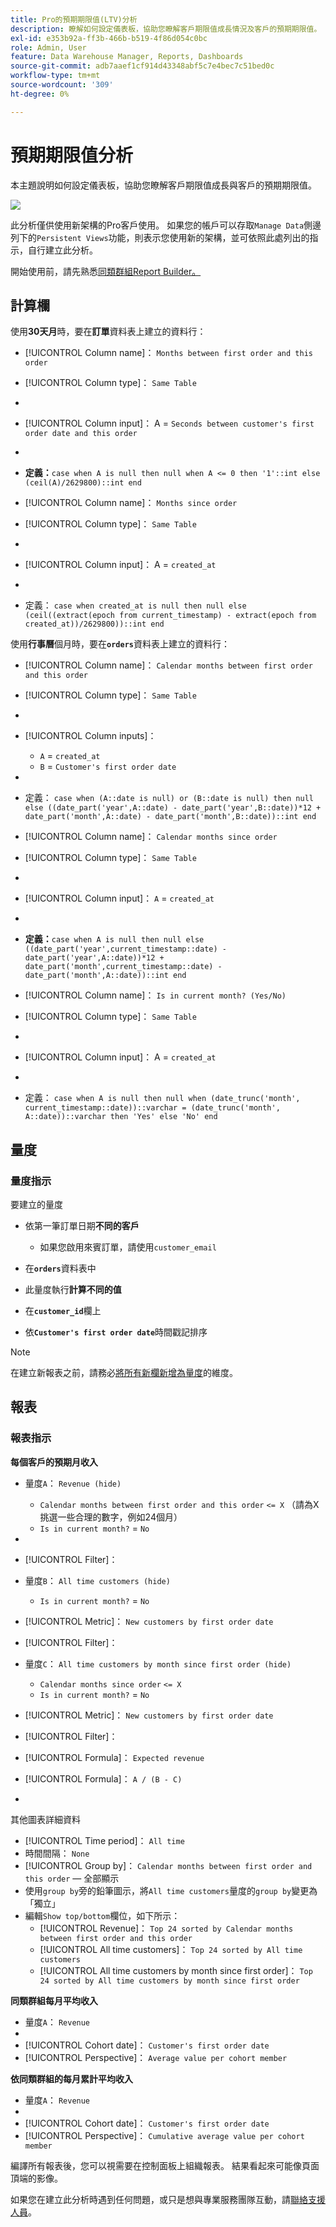 ```yaml
---
title: Pro的預期期限值(LTV)分析
description: 瞭解如何設定儀表板，協助您瞭解客戶期限值成長情況及客戶的預期期限值。
exl-id: e353b92a-ff3b-466b-b519-4f86d054c0bc
role: Admin, User
feature: Data Warehouse Manager, Reports, Dashboards
source-git-commit: adb7aaef1cf914d43348abf5c7e4bec7c51bed0c
workflow-type: tm+mt
source-wordcount: '309'
ht-degree: 0%

---
```


# 預期期限值分析

本主題說明如何設定儀表板，協助您瞭解客戶期限值成長與客戶的預期期限值。

![](../../assets/exp-lifetim-value-anyalysis.png)

此分析僅供使用新架構的Pro客戶使用。 如果您的帳戶可以存取`Manage Data`側邊列下的`Persistent Views`功能，則表示您使用新的架構，並可依照此處列出的指示，自行建立此分析。

開始使用前，請先熟悉[同類群組Report Builder。](../dev-reports/cohort-rpt-bldr.md)

## 計算欄

使用&#x200B;**30天月**&#x200B;時，要在&#x200B;**訂單**&#x200B;資料表上建立的資料行：

* [!UICONTROL Column name]： `Months between first order and this order`
* [!UICONTROL Column type]： `Same Table`
* 
  [!UICONTROL Column equation]: `CALCULATION`
* [!UICONTROL Column input]： A = `Seconds between customer's first order date and this order`
* 
  [!UICONTROL Datatype]: `Integer`
* **定義：**`case when A is null then null when A <= 0 then '1'::int else (ceil(A)/2629800)::int end`

* [!UICONTROL Column name]： `Months since order`
* [!UICONTROL Column type]： `Same Table`
* 
  [!UICONTROL Column equation]: `CALCULATION`
* [!UICONTROL Column input]： A = `created_at`
* 
  [!UICONTROL Datatype]: `Integer`
* 定義： `case when created_at is null then null else (ceil((extract(epoch from current_timestamp) - extract(epoch from created_at))/2629800))::int end`

使用&#x200B;**行事曆**&#x200B;個月時，要在&#x200B;**`orders`**&#x200B;資料表上建立的資料行：

* [!UICONTROL Column name]： `Calendar months between first order and this order`
* [!UICONTROL Column type]： `Same Table`
* 
  [!UICONTROL Column equation]: `CALCULATION`
* [!UICONTROL Column inputs]：
   * `A` = `created_at`
   * `B` = `Customer's first order date`

* 
  [!UICONTROL Datatype]: `Integer`
* 定義： `case when (A::date is null) or (B::date is null) then null else ((date_part('year',A::date) - date_part('year',B::date))*12 + date_part('month',A::date) - date_part('month',B::date))::int end`

* [!UICONTROL Column name]： `Calendar months since order`
* [!UICONTROL Column type]： `Same Table`
* 
  [!UICONTROL Column equation]: `CALCULATION`
* [!UICONTROL Column input]： `A` = `created_at`
* 
  [!UICONTROL Datatype]: `Integer`
* **定義：**`case when A is null then null else ((date_part('year',current_timestamp::date) - date_part('year',A::date))*12 + date_part('month',current_timestamp::date) - date_part('month',A::date))::int end`

* [!UICONTROL Column name]： `Is in current month? (Yes/No)`
* [!UICONTROL Column type]： `Same Table`
* 
  [!UICONTROL Column equation]: `CALCULATION`
* [!UICONTROL Column input]： A = `created_at`
* 
  [!UICONTROL Datatype]: `String`
* 定義： `case when A is null then null when (date_trunc('month', current_timestamp::date))::varchar = (date_trunc('month', A::date))::varchar then 'Yes' else 'No' end`

## 量度

### 量度指示

要建立的量度

* 依第一筆訂單日期&#x200B;**不同的客戶**
   * 如果您啟用來賓訂單，請使用`customer_email`

* 在&#x200B;**`orders`**&#x200B;資料表中
* 此量度執行&#x200B;**計算不同的值**
* 在&#x200B;**`customer_id`**&#x200B;欄上
* 依&#x200B;**`Customer's first order date`**&#x200B;時間戳記排序

>[!NOTE]
>
>在建立新報表之前，請務必[將所有新欄新增為量度](../../data-analyst/data-warehouse-mgr/manage-data-dimensions-metrics.md)的維度。

## 報表

### 報表指示

**每個客戶的預期月收入**

* 量度`A`： `Revenue (hide)`
   * `Calendar months between first order and this order` `<= X` （請為X挑選一些合理的數字，例如24個月）
   * `Is in current month?` = `No`

* 
  [！UICONTROL公制]: `Revenue`
* [!UICONTROL Filter]：

* 量度`B`： `All time customers (hide)`
   * `Is in current month?` = `No`

* [!UICONTROL Metric]： `New customers by first order date`
* [!UICONTROL Filter]：

* 量度`C`： `All time customers by month since first order (hide)`
   * `Calendar months since order` `<= X`
   * `Is in current month?` = `No`

* [!UICONTROL Metric]： `New customers by first order date`
* [!UICONTROL Filter]：

* [!UICONTROL Formula]： `Expected revenue`
* [!UICONTROL Formula]： `A / (B - C)`
* 
  [!UICONTROL Format]: `Currency`

其他圖表詳細資料

* [!UICONTROL Time period]： `All time`
* 時間間隔： `None`
* [!UICONTROL Group by]： `Calendar months between first order and this order` — 全部顯示
* 使用`group by`旁的鉛筆圖示，將`All time customers`量度的`group by`變更為「獨立」
* 編輯`Show top/bottom`欄位，如下所示：
   * [!UICONTROL Revenue]： `Top 24 sorted by Calendar months between first order and this order`
   * [!UICONTROL All time customers]： `Top 24 sorted by All time customers`
   * [!UICONTROL All time customers by month since first order]： `Top 24 sorted by All time customers by month since first order`

**同類群組每月平均收入**

* 量度`A`： `Revenue`
* 
  [!UICONTROL Metric view]: `Cohort`
* [!UICONTROL Cohort date]： `Customer's first order date`
* [!UICONTROL Perspective]： `Average value per cohort member`

**依同類群組的每月累計平均收入**

* 量度`A`： `Revenue`
* 
  [!UICONTROL Metric view]: `Cohort`
* [!UICONTROL Cohort date]： `Customer's first order date`
* [!UICONTROL Perspective]： `Cumulative average value per cohort member`

編譯所有報表後，您可以視需要在控制面板上組織報表。 結果看起來可能像頁面頂端的影像。

如果您在建立此分析時遇到任何問題，或只是想與專業服務團隊互動，請[聯絡支援人員](https://experienceleague.adobe.com/docs/commerce-knowledge-base/kb/troubleshooting/miscellaneous/mbi-service-policies.html)。
